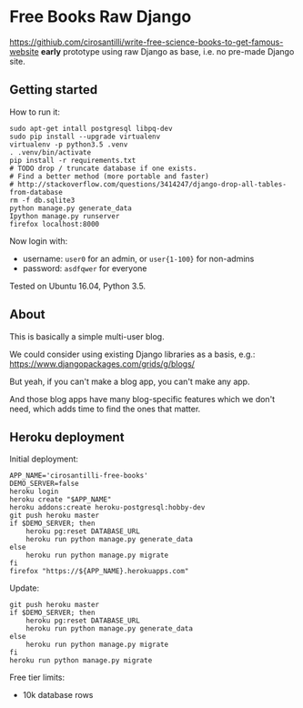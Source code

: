 # Free Books Raw Django

<https://githiub.com/cirosantilli/write-free-science-books-to-get-famous-website> **early** prototype using raw Django as base, i.e. no pre-made Django site.

## Getting started

How to run it:

    sudo apt-get intall postgresql libpq-dev
    sudo pip install --upgrade virtualenv
    virtualenv -p python3.5 .venv
    . .venv/bin/activate
    pip install -r requirements.txt
    # TODO drop / truncate database if one exists.
    # Find a better method (more portable and faster)
    # http://stackoverflow.com/questions/3414247/django-drop-all-tables-from-database
    rm -f db.sqlite3
    python manage.py generate_data
    Ipython manage.py runserver
    firefox localhost:8000

Now login with:

- username: `user0` for an admin, or `user{1-100}` for non-admins
- password: `asdfqwer` for everyone

Tested on Ubuntu 16.04, Python 3.5.

## About

This is basically a simple multi-user blog.

We could consider using existing Django libraries as a basis, e.g.: <https://www.djangopackages.com/grids/g/blogs/>

But yeah, if you can't make a blog app, you can't make any app.

And those blog apps have many blog-specific features which we don't need, which adds time to find the ones that matter.

## Heroku deployment

Initial deployment:

    APP_NAME='cirosantilli-free-books'
    DEMO_SERVER=false
    heroku login
    heroku create "$APP_NAME"
    heroku addons:create heroku-postgresql:hobby-dev
    git push heroku master
    if $DEMO_SERVER; then
        heroku pg:reset DATABASE_URL
        heroku run python manage.py generate_data
    else
        heroku run python manage.py migrate
    fi
    firefox "https://${APP_NAME}.herokuapps.com"

Update:

    git push heroku master
    if $DEMO_SERVER; then
        heroku pg:reset DATABASE_URL
        heroku run python manage.py generate_data
    else
        heroku run python manage.py migrate
    fi
    heroku run python manage.py migrate

Free tier limits:

- 10k database rows

